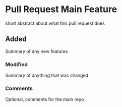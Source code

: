 # Pull Request Main Feature

short abstract about what this pull request does

## Added
Summary of any new features

### Modified
Summary of anything that was changed

### Comments
Optional, comments for the main repo
